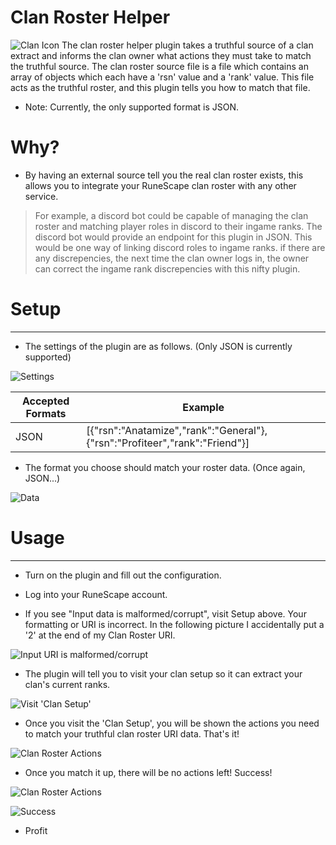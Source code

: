 # Clan Roster Helper

![Clan Icon](https://www.champs.chat/wp-content/uploads/2020/04/Clan_Homes_transparent.png) The clan roster helper plugin takes a truthful source of a clan extract and informs the clan owner what actions they must take to match the truthful source. The clan roster source file is a file which contains an array of objects which each have a 'rsn' value and a 'rank' value. This file acts as the truthful roster, and this plugin tells you how to match that file.

  - Note: Currently, the only supported format is JSON.

# Why?

  - By having an external source tell you the real clan roster exists, this allows you to integrate your RuneScape clan roster with any other service. 
  > For example, a discord bot could be capable of managing the clan roster and matching player roles in discord to their ingame ranks. The discord bot would provide an endpoint for this plugin in JSON. This would be one way of linking discord roles to ingame ranks. if there are any discrepencies, the next time the clan owner logs in, the owner can correct the ingame rank discrepencies with this nifty plugin.


# Setup
---
  - The settings of the plugin are as follows. (Only JSON is currently supported)

   ![Settings](http://champs.chat/images/2020-04-20_20:38:29PM.png)

   | Accepted Formats | Example |
   | ------ | ------ |
   | JSON | [{"rsn":"Anatamize","rank":"General"}, {"rsn":"Profiteer","rank":"Friend"}] |

  - The format you choose should match your roster data. (Once again, JSON...)

   ![Data](http://champs.chat/images/2020-04-20_20:46:09PM.png)

# Usage
---
  - Turn on the plugin and fill out the configuration.

  - Log into your RuneScape account.

  - If you see "Input data is malformed/corrupt", visit Setup above. Your formatting or URI is incorrect. In the following picture I accidentally put a '2' at the end of my Clan Roster URI.

   ![Input URI is malformed/corrupt](http://champs.chat/images/2020-04-20_20:42:04PM.png)

  - The plugin will tell you to visit your clan setup so it can extract your clan's current ranks.

   ![Visit 'Clan Setup'](http://champs.chat/images/2020-04-20_20:41:52PM.png)

  - Once you visit the 'Clan Setup', you will be shown the actions you need to match your truthful clan roster URI data. That's it!

   ![Clan Roster Actions](http://champs.chat/images/2020-04-20_20:40:49PM.png)

  - Once you match it up, there will be no actions left! Success!

   ![Clan Roster Actions](http://champs.chat/images/2020-04-20_20:40:49PM.png)

   ![Success](http://champs.chat/images/2020-04-20_20:41:43PM.png)

  - Profit
